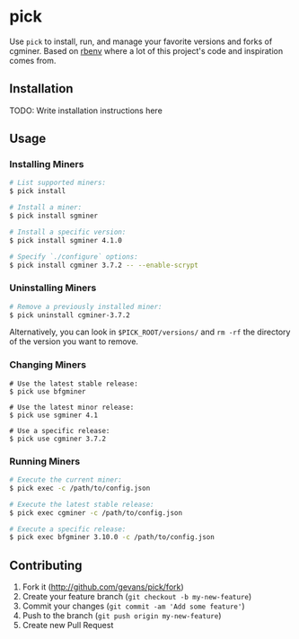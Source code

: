 # pick

Use `pick` to install, run, and manage your favorite versions and forks of
cgminer. Based on [rbenv](https://github.com/sstephenson/rbenv) where a lot of
this project's code and inspiration comes from.

## Installation

TODO: Write installation instructions here

## Usage

### Installing Miners

```sh
# List supported miners:
$ pick install

# Install a miner:
$ pick install sgminer

# Install a specific version:
$ pick install sgminer 4.1.0

# Specify `./configure` options:
$ pick install cgminer 3.7.2 -- --enable-scrypt
```

### Uninstalling Miners

```sh
# Remove a previously installed miner:
$ pick uninstall cgminer-3.7.2
```

Alternatively, you can look in `$PICK_ROOT/versions/` and `rm -rf` the directory
of the version you want to remove.

### Changing Miners

```
# Use the latest stable release:
$ pick use bfgminer

# Use the latest minor release:
$ pick use sgminer 4.1

# Use a specific release:
$ pick use cgminer 3.7.2
```

### Running Miners

```sh
# Execute the current miner:
$ pick exec -c /path/to/config.json

# Execute the latest stable release:
$ pick exec cgminer -c /path/to/config.json

# Execute a specific release:
$ pick exec bfgminer 3.10.0 -c /path/to/config.json
```

## Contributing

1. Fork it (http://github.com/gevans/pick/fork)
2. Create your feature branch (`git checkout -b my-new-feature`)
3. Commit your changes (`git commit -am 'Add some feature'`)
4. Push to the branch (`git push origin my-new-feature`)
5. Create new Pull Request
